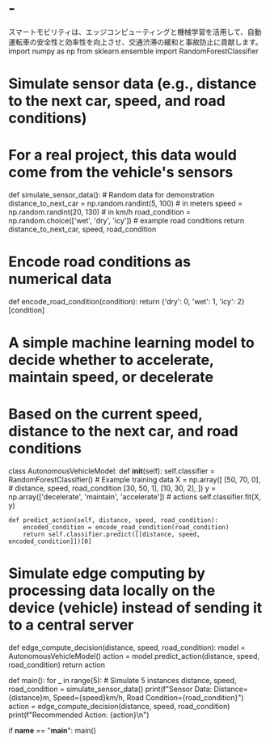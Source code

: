 # -
スマートモビリティは、エッジコンピューティングと機械学習を活用して、自動運転車の安全性と効率性を向上させ、交通渋滞の緩和と事故防止に貢献します。
import numpy as np
from sklearn.ensemble import RandomForestClassifier

# Simulate sensor data (e.g., distance to the next car, speed, and road conditions)
# For a real project, this data would come from the vehicle's sensors
def simulate_sensor_data():
    # Random data for demonstration
    distance_to_next_car = np.random.randint(5, 100)  # in meters
    speed = np.random.randint(20, 130)  # in km/h
    road_condition = np.random.choice(['wet', 'dry', 'icy'])  # example road conditions
    return distance_to_next_car, speed, road_condition

# Encode road conditions as numerical data
def encode_road_condition(condition):
    return {'dry': 0, 'wet': 1, 'icy': 2}[condition]

# A simple machine learning model to decide whether to accelerate, maintain speed, or decelerate
# Based on the current speed, distance to the next car, and road conditions
class AutonomousVehicleModel:
    def __init__(self):
        self.classifier = RandomForestClassifier()
        # Example training data
        X = np.array([
            [50, 70, 0],  # distance, speed, road_condition
            [30, 50, 1],
            [10, 30, 2],
        ])
        y = np.array(['decelerate', 'maintain', 'accelerate'])  # actions
        self.classifier.fit(X, y)
    
    def predict_action(self, distance, speed, road_condition):
        encoded_condition = encode_road_condition(road_condition)
        return self.classifier.predict([[distance, speed, encoded_condition]])[0]

# Simulate edge computing by processing data locally on the device (vehicle) instead of sending it to a central server
def edge_compute_decision(distance, speed, road_condition):
    model = AutonomousVehicleModel()
    action = model.predict_action(distance, speed, road_condition)
    return action

def main():
    for _ in range(5):  # Simulate 5 instances
        distance, speed, road_condition = simulate_sensor_data()
        print(f"Sensor Data: Distance={distance}m, Speed={speed}km/h, Road Condition={road_condition}")
        action = edge_compute_decision(distance, speed, road_condition)
        print(f"Recommended Action: {action}\n")

if __name__ == "__main__":
    main()
